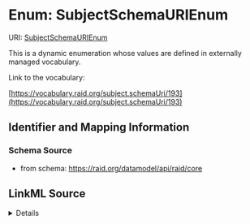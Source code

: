 # Enum: SubjectSchemaURIEnum 



URI: [SubjectSchemaURIEnum](../enums/SubjectSchemaURIEnum.md)


This is a dynamic enumeration whose values are defined in externally managed vocabulary. 

Link to the vocabulary:

[https://vocabulary.raid.org/subject.schemaUri/193](https://vocabulary.raid.org/subject.schemaUri/193)












## Identifier and Mapping Information







### Schema Source


* from schema: https://raid.org/datamodel/api/raid/core







## LinkML Source

<details>
```yaml
name: SubjectSchemaURIEnum
from_schema: https://raid.org/datamodel/api/raid/core
rank: 1000
reachable_from:
  source_ontology: https://vocabs.ardc.edu.au/repository/api/sparql/raid_research-activity-identifier-raid-controlled-lists_raid-cl-v1-1
  source_nodes:
  - https://vocabulary.raid.org/subject.schemaUri/193
  relationship_types:
  - skos:hasTopConcept
  is_direct: true
  include_self: false
  traverse_up: false

```
</details>